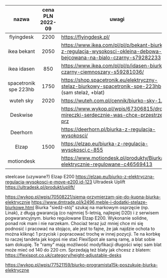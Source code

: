 |         nazwa         | cena PLN 2022-09 | uwagi                                                                                                               |
|:---------------------:|:----------------:|---------------------------------------------------------------------------------------------------------------------|
|      flyingdesk       |       2200       | https://flyingdesk.pl/                                                                                              |
|      ikea bekant      |       2050       | https://www.ikea.com/pl/pl/p/bekant-biurko-z-regulacja-wysokosci-okleina-debowa-bejcowana-na-bialo-czarny-s79282233 |
|      ikea idasen      |       850        | https://www.ikea.com/pl/pl/p/idasen-biurko-czarny-ciemnoszary-s59281036/                                            |
| spacetronik spe 223hb |       1750       | https://shop.spacetronik.eu/elektryczny-stelaz-biurkowy-spacetronik-spe-223hb  (sam stelaż, +blat)                  |
|       wuteh sky       |       2020       | https://wuteh.com.pl/cennik/biurko-sky-1/                                                                           |
|       Deskwise        |                  | https://www.wykop.pl/wpis/67306815/drogie-mireczki-serdecznie-was-chce-przestrzec-prz                               |
|       Deerhorn        |                  | https://deerhorn.pl/biurka-z-regulacja-wysokosci/                                                                   |
|         Elzap         |       1500       | https://elzap.eu/biurka-z-regulacja-wysokosci,c-855                                                                 |
|      motiondesk       |                  | https://www.motiondesk.pl/produkty/Biurka-elektrycznie-regulowane-c46569413                                         |


steelcase (uzywane?)
Elzap E200 https://elzap.eu/biurko-z-elektryczna-regulacja-wysokosci-e-move-e200,id-123
Ultradesk Uplift https://ultradesk.pl/produkt/uplift/

https://wykop.pl/wpis/70508221/siema-przymierzam-sie-do-kupna-biurka-elektrycznie
 https://www.dmtrade.pl/k2496,meble-i-dodatki-stelaze-biurkowe.html 
 Biurka "siedź-stój" szukaj na markowym osprzęcie (np. Linak), z długą gwarancją (co najmniej 5-letnią, najlepiej D2D) i z serwisem pogwarancyjnym. 
 biurko regulowane Elzap E200. Wykonanie solidne, ponad rok mam i nie narzekam. Chociaż teraz już mniej chce mi się podnosić i pracować na stojąco, ale jest to fajne, że jak najdzie ochota to można kliknąć 1 przycisk i popracować trochę w innej pozycji. Te na korbkę to raczej tandeta jak kogoś nie stać
 FlexiSpot ale samą ramę, a blat sobie sam dokupię. Te "ramy" mają możliwość modyfikacji długości więc sam blat może mieć od 140 do 220 cm. Sprzedają też blaty jak chcesz z blatem:
https://flexispot.co.uk/category/height-adjustable-desks

https://wykop.pl/wpis/77521159/biurko-programista15k-poszukuje-biurka-elektryczne
